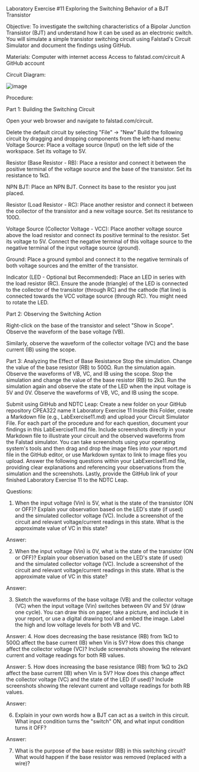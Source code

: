 Laboratory Exercise #11
Exploring the Switching Behavior of a BJT Transistor

Objective: To investigate the switching characteristics of a Bipolar Junction Transistor (BJT) and understand how it can be used as an electronic switch. You will simulate a simple transistor switching circuit using Falstad's Circuit Simulator and document the findings using GitHub.

Materials:
Computer with internet access
Access to falstad.com/circuit
A GitHub account

Circuit Diagram:

![image](https://github.com/user-attachments/assets/333455db-c4ba-4b39-bffc-ccfdc55d711b)


Procedure:

Part 1: Building the Switching Circuit

Open your web browser and navigate to falstad.com/circuit.

Delete the default circuit by selecting "File" -> "New"
Build the following circuit by dragging and dropping components from the left-hand menu: 
Voltage Source: Place a voltage source (Input) on the left side of the workspace. Set its voltage to 5V.

Resistor (Base Resistor - RB​): Place a resistor and connect it between the positive terminal of the voltage source and the base of the transistor. Set its resistance to 1kΩ.

NPN BJT: Place an NPN BJT. Connect its base to the resistor you just placed.

Resistor (Load Resistor - RC​): Place another resistor and connect it between the collector of the transistor and a new voltage source. Set its resistance to 100Ω.

Voltage Source (Collector Voltage - VCC​): Place another voltage source above the load resistor and connect its positive terminal to the resistor. Set its voltage to 5V. Connect the negative terminal of this voltage source to the negative terminal of the input voltage source (ground).

Ground: Place a ground symbol and connect it to the negative terminals of both voltage sources and the emitter of the transistor.

Indicator (LED - Optional but Recommended): Place an LED in series with the load resistor (RC​). Ensure the anode (triangle) of the LED is connected to the collector of the transistor (through RC​) and the cathode (flat line) is connected towards the VCC​ voltage source (through RC​). You might need to rotate the LED.

Part 2: Observing the Switching Action


Right-click on the base of the transistor and select "Show in Scope". Observe the waveform of the base voltage (VB​).

Similarly, observe the waveform of the collector voltage (VC​) and the base current (IB​) using the scope.

Part 3: Analyzing the Effect of Base Resistance
Stop the simulation.
Change the value of the base resistor (RB​) to 500Ω.
Run the simulation again.
Observe the waveforms of VB​, VC​, and IB​ using the scope.
Stop the simulation and change the value of the base resistor (RB​) to 2kΩ.
Run the simulation again and observe the state of the LED when the input voltage is 5V and 0V.
Observe the waveforms of VB​, VC​, and IB​ using the scope.

Submit using GitHub and NDTC Leap:
Create a new folder on your GitHub repository CPEA322 name it Laboratory Exercise 11
Inside this Folder, create a Markdown file (e.g., LabExercise11.md) and upload your Circuit Simulator File.
For each part of the procedure and for each question, document your findings in this LabExercise11.md file.
Include screenshots directly in your Markdown file to illustrate your circuit and the observed waveforms from the Falstad simulator. You can take screenshots using your operating system's tools and then drag and drop the image files into your report.md file in the GitHub editor, or use Markdown syntax to link to image files you upload.
Answer the following questions within your LabExercise11.md file, providing clear explanations and referencing your observations from the simulation and the screenshots.
Lastly, provide the GitHub link of your finished Laboratory Exercise 11 to the NDTC Leap.

Questions:

1. When the input voltage (Vin​) is 5V, what is the state of the transistor (ON or OFF)? Explain your observation based on the LED's state (if used) and the simulated collector voltage (VC​). Include a screenshot of the circuit and relevant voltage/current readings in this state. What is the approximate value of VC​ in this state?

Answer:

2. When the input voltage (Vin​) is 0V, what is the state of the transistor (ON or OFF)? Explain your observation based on the LED's state (if used) and the simulated collector voltage (VC​). Include a screenshot of the circuit and relevant voltage/current readings in this state. What is the approximate value of VC​ in this state?

Answer:

3. Sketch the waveforms of the base voltage (VB​) and the collector voltage (VC​) when the input voltage (Vin​) switches between 0V and 5V (draw one cycle). You can draw this on paper, take a picture, and include it in your report, or use a digital drawing tool and embed the image. Label the high and low voltage levels for both VB​ and VC​.

Answer:
4. How does decreasing the base resistance (RB​) from 1kΩ to 500Ω affect the base current (IB​) when Vin​ is 5V? How does this change affect the collector voltage (VC​)? Include screenshots showing the relevant current and voltage readings for both RB​ values.

Answer:
5. How does increasing the base resistance (RB​) from 1kΩ to 2kΩ affect the base current (IB​) when Vin​ is 5V? How does this change affect the collector voltage (VC​) and the state of the LED (if used)? Include screenshots showing the relevant current and voltage readings for both RB​ values.

Answer:

6. Explain in your own words how a BJT can act as a switch in this circuit. What input condition turns the "switch" ON, and what input condition turns it OFF?

Answer:

7. What is the purpose of the base resistor (RB​) in this switching circuit? What would happen if the base resistor was removed (replaced with a wire)? 


